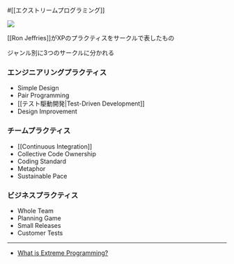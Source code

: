 #[[エクストリームプログラミング]]

![](https://ronjeffries.com/xprog/what-is-extreme-programming/circlesthumb.jpg)

[[Ron Jeffries]]がXPのプラクティスをサークルで表したもの

ジャンル別に3つのサークルに分かれる

### エンジニアリングプラクティス

- Simple Design
- Pair Programming
- [[テスト駆動開発|Test-Driven Development]]
- Design Improvement

### チームプラクティス

- [[Continuous Integration]]
- Collective Code Ownership
- Coding Standard
- Metaphor
- Sustainable Pace

### ビジネスプラクティス

- Whole Team
- Planning Game
- Small Releases
- Customer Tests

---

- [What is Extreme Programming?](https://ronjeffries.com/xprog/what-is-extreme-programming/)